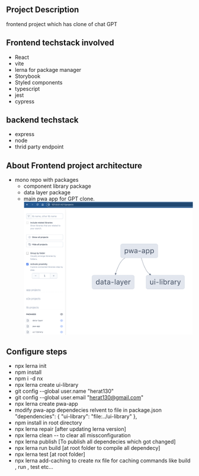 ## Project Description

frontend project which has clone of chat GPT

## Frontend techstack involved

- React
- vite
- lerna for package manager
- Storybook
- Styled components
- typescript
- jest
- cypress

## backend techstack

- express
- node
- thrid party endpoint

## About Frontend project architecture

- mono repo with packages
  - component library package
  - data layer package
  - main pwa app for GPT clone.
![package architecture](https://github.com/herat130/AI/blob/master/dependecy_graph.png)

## Configure steps

- npx lerna init
- npm install
- npm i -d nx
- npx lerna create ui-library
- git config  --global user.name "herat130"
- git config  --global user.email "<herat130@gmail.com>"
- npx lerna create pwa-app
- modify pwa-app dependecies relvent to file in package.json
"dependencies": {
    "ui-library": "file:../ui-library"
  },
- npm install in root directory
- npx lerna repair [after updating lerna version]
- npx lerna clean -- to clear all missconfiguration
- npx lerna publish [To publish all dependecies which got changed]
- npx lerna run build [at root folder to compile all dependecy]
- npx lerna test [at root folder]
- npx lerna add-caching to create nx file for caching commands like build , run , test etc...
